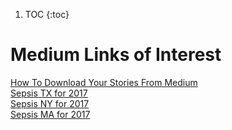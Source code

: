 1. TOC
{:toc}



# Medium Links of Interest  

[How To Download Your Stories From Medium](https://medium.com/b-o-s-s/how-to-download-your-stories-from-medium-bd706a8709da)  
[Sepsis TX for 2017](https://michaelvigoda.com/datasets/Sepsis/DRG_871_Year_2017_Min_Discharges_400_State_TX.html)  
[Sepsis NY for 2017](https://michaelvigoda.com/datasets/Sepsis/DRG_871_Year_2017_Min_Discharges_400_State_NY.html)  
[Sepsis MA for 2017](https://michaelvigoda.com/datasets/Sepsis/DRG_871_Year_2017_Min_Discharges_400_State_MA.html)    



